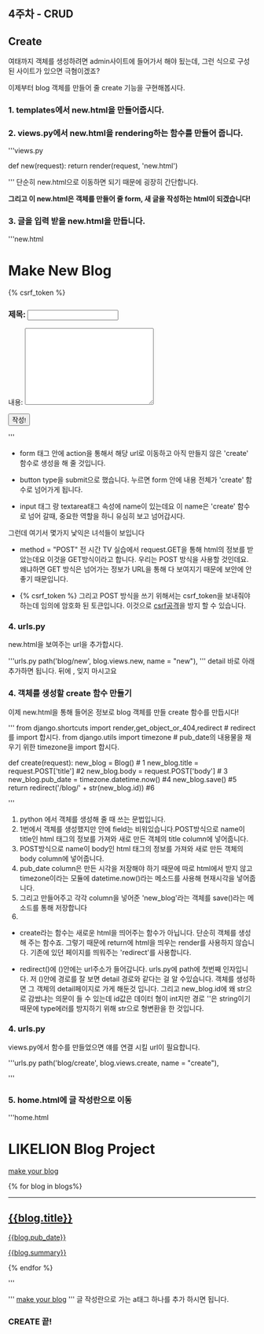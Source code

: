 ## 4주차 - CRUD


## Create
여태까지 객체를 생성하려면 admin사이트에 들어가서 해야 됬는데, 그런 식으로 구성된 사이트가 있으면 극혐이겠죠?

이제부터 blog 객체를 만들어 줄 create 기능을 구현해봅시다.


### 1. templates에서 new.html을 만들어줍시다.

### 2. views.py에서 new.html을 rendering하는 함수를 만들어 줍니다.

'''views.py

def new(request):
    return render(request, 'new.html')


'''
단순히 new.html으로 이동하면 되기 때문에 굉장히 간단합니다.

**그리고 이 new.html은 객체를 만들어 줄 form, 새 글을 작성하는 html이 되겠습니다!**

### 3. 글을 입력 받을 new.html을 만듭니다.

'''new.html

<h1>Make New Blog</h1>


<form action="{% url 'create'%}" method="POST" >
    {% csrf_token %}

<h3>제목: <input type="text"name = "title"> </h3>
<p>내용: <textarea name="body" id="" cols="30" rows="10"></textarea></p>

<button type = "submit">작성!</button>
</form>

'''
* form 태그 안에 action을 통해서 해당 url로 이동하고 아직 만들지 않은 'create' 함수로 생성을 해 줄 것입니다.

*  button type을 submit으로 했습니다. 누르면 form 안에 내용 전체가 'create' 함수로 넘어가게 됩니다.

* input 태그 랑 textarea태그 속성에 name이 있는데요 이 name은 'create' 함수로 넘어 갈때, 중요한 역할을 하니 유심히 보고 넘어갑시다.


그런데 여기서 몇가지 낯익은 녀석들이 보입니다

+ method = "POST"
전 시간 TV 실습에서 request.GET을 통해 html의 정보를 받았는데요 이것을 GET방식이라고 합니다.
우리는 POST 방식을 사용할 것인데요. 왜냐하면 GET 방식은 넘어가는 정보가 URL을 통해 다 보여지기 때문에 보안에 안 좋기 때문입니다.

+ {% csrf_token %}
그리고 POST 방식을 쓰기 위해서는 csrf_token을 보내줘야 하는데 임의에 암호화 된 토큰입니다. 이것으로 [csrf공격](https://swk3169.tistory.com/entry/Web-CSRFCross-Site-Request-Forgery-%EA%B3%B5%EA%B2%A9-%EA%B8%B0%EB%B2%95)을 방지 할 수 있습니다.

### 4. urls.py 

new.html을 보여주는 url을 추가합시다.

'''urls.py
 path('blog/new', blog.views.new, name = "new"),
'''
detail 바로 아래 추가하면 됩니다. 뒤에 , 잊지 마시고요

### 4. 객체를 생성할 create 함수 만들기 

이제 new.html을 통해 들어온 정보로 blog 객체를 만들 create 함수를 만듭시다!

'''
from django.shortcuts import render,get_object_or_404,redirect # redirect를 import 합시다.
from django.utils import timezone # pub_date의 내용물을 채우기 위한 timezone을 import 합시다.

def create(request):
    new_blog = Blog() # 1
    new_blog.title = request.POST['title'] #2 
    new_blog.body = request.POST['body'] # 3
    new_blog.pub_date = timezone.datetime.now() #4
    new_blog.save() #5
    return redirect('/blog/' + str(new_blog.id)) #6

'''

1. python 에서 객체를 생성해 줄 때 쓰는 문법입니다.
2. 1번에서 객체를 생성했지만 안에 field는 비워있습니다.POST방식으로 name이 title인 html 태그의 정보를 가져와 새로 만든 객체의 title column에 넣어줍니다.
3. POST방식으로 name이 body인 html 태그의 정보를 가져와 새로 만든 객체의 body column에 넣어줍니다.
4. pub_date column은 만든 시각을 저장해야 하기 때문에 따로 html에서 받지 않고 timezone이라는 모듈에 datetime.now()라는 메소드를 사용해 현재시각을 넣어줍니다.
5. 그리고 만들어주고 각각 column을 넣어준 'new_blog'라는 객체를  save()라는 메소드를 통해 저장합니다
6. 
 * create라는 함수는 새로운 html을 띄어주는 함수가 아닙니다. 단순히 객체를 생성해 주는 함수죠. 그렇기 때문에 return에 html을 띄우는 render를 사용하지 않습니다. 기존에 있던 페이지를 띄워주는 'redirect'를 사용합니다.

 * redirect()에 ()안에는 url주소가 들어갑니다. urls.py에 path에 첫번째 인자입니다.  저 ()안에 경로를 잘 보면 detail 경로와 같다는 걸 알 수있습니다.
 객체를 생성하면 그 객체의 detail페이지로 가게 해둔것 입니다. 그리고 new_blog.id에 왜 str으로 감쌌냐는 의문이 들 수 있는데 id값은 데이터 형이 int지만 경로 ''은 string이기 때문에 type에러를 방지하기 위해 str으로 형변환을 한 것입니다.


 ### 4. urls.py 

views.py에서 함수를 만들었으면 얘를 연결 시킬 url이 필요합니다.

'''urls.py
path('blog/create', blog.views.create, name = "create"),

'''


 ### 5. home.html에 글 작성란으로 이동

'''home.html
<h1>LIKELION Blog Project</h1>

<a href="{%url 'new' %}">make your blog</a> 

<div>

   {% for blog in blogs%}
      <hr>
      <a href="{% url 'detail' blog.id %}">
      <h2>{{blog.title}}</h2>
      <p>{{blog.pub_date}}</p>
      <p>{{blog.summary}}</p>
     </a>
   {% endfor %}
</div>
'''

'''
<a href="{%url 'new' %}">make your blog</a> 
'''
글 작성란으로 가는 a태그 하나를 추가 하시면 됩니다.


 ### CREATE 끝!
